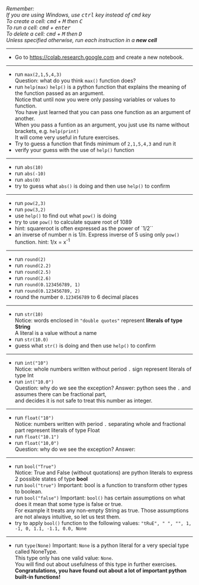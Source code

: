 *Remember:*  
*If you are using Windows, use <kbd>ctrl</kbd> key instead of <kbd>cmd</kbd> key*  
*To create a cell: <kbd>cmd</kbd> + <kbd>M</kbd> then <kbd>C</kbd>*  
*To run a cell: <kbd>cmd</kbd> + <kbd>enter</kbd>*  
*To delete a cell: <kbd>cmd</kbd> + <kbd>M</kbd> then <kbd>D</kbd>*  
*Unless specified otherwise, run each instruction in a **new cell***

---
* Go to https://colab.research.google.com and create a new notebook.
---
* run `max(2,1,5,4,3)`  
Question: what do you think `max()` function does?
* run `help(max)`
  `help()` is a python function that explains the meaning of the function passed as an argument.  
  Notice that until now you were only passing variables or values to function.  
  You have just learned that you can pass one function as an argument of another.  
  When you pass a funtion as an argument, you just use its name without brackets, e.g. `help(print)`  
  It will come very useful in future exercises.
* Try to guess a function that finds minimum of `2,1,5,4,3` and run it
* verify your guess with the use of `help()` function
---
* run `abs(10)`
* run `abs(-10)`
* run `abs(0)`
* try to guess what `abs()` is doing and then use `help()` to confirm
---
* run `pow(2,3)`
* run `pow(3,2)`
* use `help()` to find out what `pow()` is doing
* try to use `pow()` to calculate square root of 1089
* hint: squareroot is often expressed as the power of `1/2``
* an inverse of number n is 1/n. Express inverse of 5 using only `pow()` function. 
  hint: 1/x = x<sup>-1</sup>
---
* run `round(2)`
* run `round(2.2)`
* run `round(2.5)`
* run `round(2.6)`
* run `round(0.123456789, 1)`
* run `round(0.123456789, 2)`
* round the number `0.123456789` to 6 decimal places
---
* run `str(10)`  
  Notice: words enclosed in `"double quotes"` represent **literals of type String**  
  A literal is a value without a name
* run `str(10.0)`
* guess what `str()` is doing and then use `help()` to confirm
---
* run `int("10")`  
  Notice: whole numbers written without period `.` sign represent literals of type Int
* run `int("10.0")`  
  Question: why do we see the exception?
  Answer: python sees the `.` and assumes there can be fractional part,  
  and decides it is not safe to treat this number as integer.
---
* run `float("10")`  
  Notice: numbers written with period `.` separating whole and fractional part represent literals of type Float
* run `float("10.1")`
* run `float("10,0")`  
  Question: why do we see the exception?
  Answer:
---
* run `bool("True")`  
  Notice: True and False (without quotations) are python literals to express 2 possible states of type **bool**
* run `bool("true")`
  Important: bool is a function to transform other types to boolean.  
* run `bool("false")`
  Important: `bool()` has certain assumptions on what does it mean that some type is false or true.  
  For example it treats any non-empty String as true.
  Those assumptions are not always intuitive, so let us test them.
* try to apply `bool()` function to the following values: `"tRuE", " ", "", 1, -1, 0, 1.1, -1.1, 0.0, None`
---
* run `type(None)`
  Important: `None` is a python literal for a very special type called NoneType.  
  This type only has one valid value: `None`.  
  You will find out about usefulness of this type in further exercises.  
**Congratulations, you have found out about a lot of important python built-in functions!**
